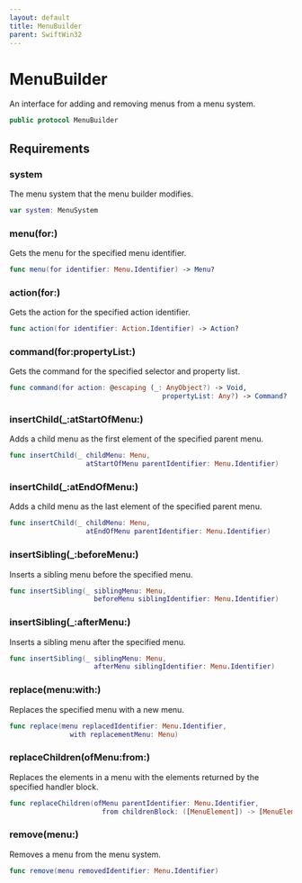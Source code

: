 ```yaml
---
layout: default
title: MenuBuilder
parent: SwiftWin32
---
```

# MenuBuilder

An interface for adding and removing menus from a menu system.

``` swift
public protocol MenuBuilder 
```

## Requirements

### system

The menu system that the menu builder modifies.

``` swift
var system: MenuSystem 
```

### menu(for:​)

Gets the menu for the specified menu identifier.

``` swift
func menu(for identifier: Menu.Identifier) -> Menu?
```

### action(for:​)

Gets the action for the specified action identifier.

``` swift
func action(for identifier: Action.Identifier) -> Action?
```

### command(for:​propertyList:​)

Gets the command for the specified selector and property list.

``` swift
func command(for action: @escaping (_: AnyObject?) -> Void,
                                      propertyList: Any?) -> Command?
```

### insertChild(\_:​atStartOfMenu:​)

Adds a child menu as the first element of the specified parent menu.

``` swift
func insertChild(_ childMenu: Menu,
                   atStartOfMenu parentIdentifier: Menu.Identifier)
```

### insertChild(\_:​atEndOfMenu:​)

Adds a child menu as the last element of the specified parent menu.

``` swift
func insertChild(_ childMenu: Menu,
                   atEndOfMenu parentIdentifier: Menu.Identifier)
```

### insertSibling(\_:​beforeMenu:​)

Inserts a sibling menu before the specified menu.

``` swift
func insertSibling(_ siblingMenu: Menu,
                     beforeMenu siblingIdentifier: Menu.Identifier)
```

### insertSibling(\_:​afterMenu:​)

Inserts a sibling menu after the specified menu.

``` swift
func insertSibling(_ siblingMenu: Menu,
                     afterMenu siblingIdentifier: Menu.Identifier)
```

### replace(menu:​with:​)

Replaces the specified menu with a new menu.

``` swift
func replace(menu replacedIdentifier: Menu.Identifier,
               with replacementMenu: Menu)
```

### replaceChildren(ofMenu:​from:​)

Replaces the elements in a menu with the elements returned by the
specified handler block.

``` swift
func replaceChildren(ofMenu parentIdentifier: Menu.Identifier,
                       from childrenBlock: ([MenuElement]) -> [MenuElement])
```

### remove(menu:​)

Removes a menu from the menu system.

``` swift
func remove(menu removedIdentifier: Menu.Identifier)
```
